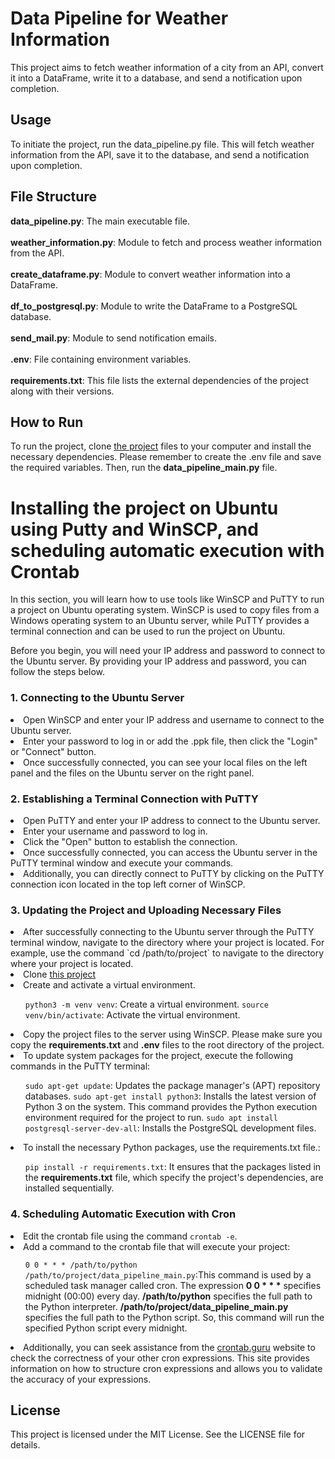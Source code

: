 # Data Pipeline for Weather Information
This project aims to fetch weather information of a city from an API, convert it into a DataFrame, write it to a database, and send a notification upon completion.

## Usage
To initiate the project, run the data_pipeline.py file. This will fetch weather information from the API, save it to the database, and send a notification upon completion.

## File Structure
**data_pipeline.py**: The main executable file.<br><br>
**weather_information.py**: Module to fetch and process weather information from the API.<br><br>
**create_dataframe.py**: Module to convert weather information into a DataFrame.<br><br>
**df_to_postgresql.py**: Module to write the DataFrame to a PostgreSQL database.<br><br>
**send_mail.py**: Module to send notification emails.<br><br>
**.env**: File containing environment variables.<br><br>
**requirements.txt**: This file lists the external dependencies of the project along with their versions.

## How to Run
To run the project, clone <a href="https://github.com/EmrullahCelk/data_pipeline.git">the project</a> files to your computer and install the necessary dependencies. Please remember to create the .env file and save the required variables. Then, run the **data_pipeline_main.py** file.

# Installing the project on Ubuntu using Putty and WinSCP, and scheduling automatic execution with Crontab
In this section, you will learn how to use tools like WinSCP and PuTTY to run a project on Ubuntu operating system. WinSCP is used to copy files from a Windows operating system to an Ubuntu server, while PuTTY provides a terminal connection and can be used to run the project on Ubuntu.

Before you begin, you will need your IP address and password to connect to the Ubuntu server. By providing your IP address and password, you can follow the steps below.

  ### 1. Connecting to the Ubuntu Server
  <li>Open WinSCP and enter your IP address and username to connect to the Ubuntu server.<br>
  <li>Enter your password to log in or add the .ppk file, then click the "Login" or "Connect" button.<br>
  <li>Once successfully connected, you can see your local files on the left panel and the files on the Ubuntu server on the right panel.<br>
  
  ### 2. Establishing a Terminal Connection with PuTTY
  <li>Open PuTTY and enter your IP address to connect to the Ubuntu server.<br>
  <li>Enter your username and password to log in.<br>
  <li>Click the "Open" button to establish the connection.<br>
  <li>Once successfully connected, you can access the Ubuntu server in the PuTTY terminal window and execute your commands.<br>

  <li>Additionally, you can directly connect to PuTTY by clicking on the PuTTY connection icon located in the top left corner of WinSCP.<br>

  ### 3. Updating the Project and Uploading Necessary Files
  <li>After successfully connecting to the Ubuntu server through the PuTTY terminal window, navigate to the directory where your project is located. For example,     use the command `cd /path/to/project` to navigate to the directory where your project is located.<br>
  <li>Clone <a href="https://github.com/EmrullahCelk/data_pipeline.git">this project</a><br>
  <li>Create and activate a virtual environment.</li>
<ul>
  <code>python3 -m venv venv</code>: Create a virtual environment.</li>
  <code>source venv/bin/activate</code>: Activate the virtual environment.</li>
</ul> 
  <li>Copy the project files to the server using WinSCP. Please make sure you copy the <strong>requirements.txt</strong> and <strong>.env</strong> files to the root directory of the project.<br>
  <li>To update system packages for the project, execute the following commands in the PuTTY terminal:</li>
  <ul>
    <code>sudo apt-get update</code>: Updates the package manager's (APT) repository databases.</li>
    <code>sudo apt-get install python3</code>: Installs the latest version of Python 3 on the system. This command provides the Python execution environment required for the project to run.</li>
    <code>sudo apt install postgresql-server-dev-all</code>: Installs the PostgreSQL development files.</li>
  </ul>
  <li>To install the necessary Python packages, use the requirements.txt file.:</li>
  <ul>
    <code>pip install -r requirements.txt</code>: It ensures that the packages listed in the <strong>requirements.txt</strong> file, which specify the project's dependencies, are installed sequentially.</li>
  </ul>

  ### 4. Scheduling Automatic Execution with Cron
  <li>Edit the crontab file using the command <code>crontab -e</code>.<br>
<li>Add a command to the crontab file that will execute your project:</li>
<ul>
  <code>0 0 * * * /path/to/python /path/to/project/data_pipeline_main.py</code>:This command is used by a scheduled task manager called cron. The expression <strong>0 0 * * *</strong> specifies midnight (00:00) every day. <strong>/path/to/python</strong> specifies the full path to the Python interpreter. <strong>/path/to/project/data_pipeline_main.py</strong> specifies the full path to the Python script. So, this command will run the specified Python script every midnight.</li></ul>
  <li>Additionally, you can seek assistance from the <a href="https://crontab.guru/">crontab.guru</a> website to check the correctness of your other cron expressions. This site provides information on how to structure cron expressions and allows you to validate the accuracy of your expressions.</li>
  
</ul>



    



  
## License
This project is licensed under the MIT License. See the LICENSE file for details.
